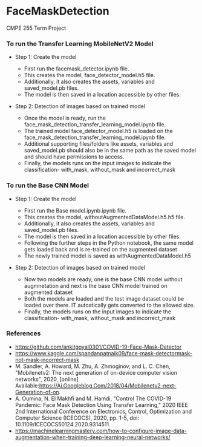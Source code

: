 # FaceMaskDetection
CMPE 255 Term Project

### To run the Transfer Learning MobileNetV2 Model

* Step 1: Create the model
  - First run the facemask_detector.ipynb file. 
  - This creates the model, face_detector_model.h5 file. 
  - Additionally, it also creates the assets, variables and saved_model.pb files.
  - The model is then saved in a location accessible by other files.

* Step 2: Detection of images based on trained model
  - Once the model is ready, run the face_mask_detection_transfer_learning_model.ipynb file.
  - The trained model face_detector_model.h5 is loaded on the face_mask_detection_transfer_learning_model.ipynb file. 
  - Additional supporting files/folders like assets, variables and saved_model.pb should also be in the same path as the saved model and should have permissions to access.
  - Finally, the models runs on the input images to indicate the classification- with_mask, without_mask and incorrect_mask

### To run the Base CNN Model

* Step 1: Create the model
  - First run the Base model.ipynb.ipynb file. 
  - This creates the model, withoutAugmentedDataModel.h5.h5 file. 
  - Additionally, it also creates the assets, variables and saved_model.pb files.
  - The model is then saved in a location accessible by other files.
  - Following the further steps in the Python notebook, the same model gets loaded back and is re-trained on the augmented dataset
  - The newly trained model is saved as withAugmentedDataModel.h5

* Step 2: Detection of images based on trained model
  - Now two models are ready, one is the base CNN model without augmnetation and next is the base CNN model trained on augmented dataset
  - Both the models are loaded and the test image dataset could be loaded over there. IT autoatically gets converted to the allowed size. 
  - Finally, the models runs on the input images to indicate the classification- with_mask, without_mask and incorrect_mask

### References
* https://github.com/ankitgoyal0301/COVID-19-Face-Mask-Detector
* https://www.kaggle.com/spandanpatnaik09/face-mask-detectormask-not-mask-incorrect-mask
* M. Sandler, A. Howard, M. Zhu, A. Zhmoginov, and L. C. Chen, "Mobilenetv2: The next generation of on-device computer vision networks", 2020, [online] Available:https://Ai.Googleblog.Com/2018/04/Mobilenetv2-next-Generation-of-on.
* A. Oumina, N. El Makhfi and M. Hamdi, "Control The COVID-19 Pandemic: Face Mask Detection Using Transfer Learning," 2020 IEEE 2nd International Conference on Electronics, Control, Optimization and Computer Science (ICECOCS), 2020, pp. 1-5, doi: 10.1109/ICECOCS50124.2020.9314511.
* https://machinelearningmastery.com/how-to-configure-image-data-augmentation-when-training-deep-learning-neural-networks/
